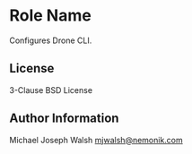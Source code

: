 Role Name
=========

Configures Drone CLI.

License
-------

3-Clause BSD License

Author Information
------------------

Michael Joseph Walsh <mjwalsh@nemonik.com>

